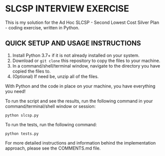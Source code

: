 # SLCSP INTERVIEW EXERCISE

This is my solution for the Ad Hoc SLCSP - Second Lowest Cost Silver Plan -
coding exercise, written in Python.


## QUICK SETUP AND USAGE INSTRUCTIONS

1. Install Python 3.7+ if it is not already installed on your system.
2. Download or `git clone` this repository to copy the files to your machine.
3. In a command/shell/terminal window, navigate to the directory you have copied
   the files to.
4. (Optional) If need be, unzip all of the files.

With Python and the code in place on your machine, you have everything you need!

To run the script and see the results, run the following command in your
command/terminal/shell window or session:

```
python slcsp.py
```

To run the tests, run the following command:

```
python tests.py
```

For more detailed instructions and information behind the implementation
approach, please see the COMMENTS.md file.
